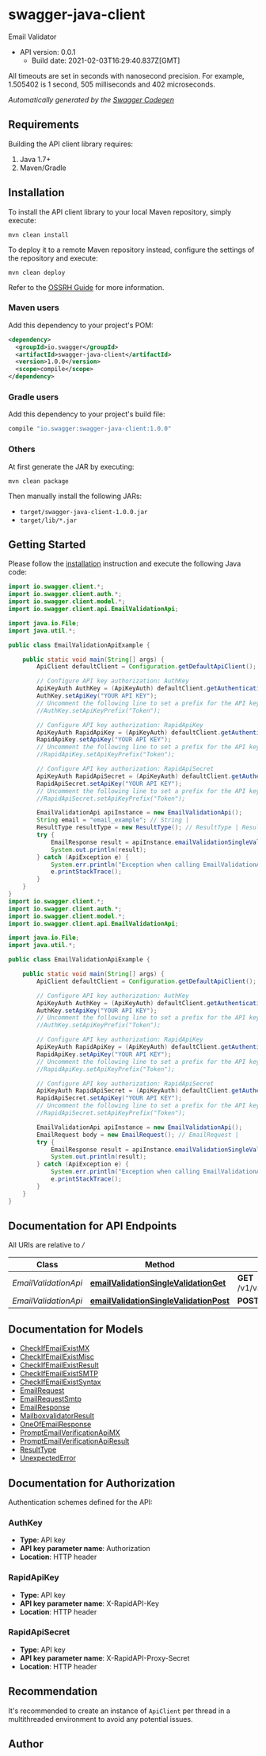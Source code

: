 # swagger-java-client

Email Validator
- API version: 0.0.1
  - Build date: 2021-02-03T16:29:40.837Z[GMT]

All timeouts are set in seconds with nanosecond precision. For example, 1.505402 is 1 second, 505 milliseconds and 402 microseconds. 


*Automatically generated by the [Swagger Codegen](https://github.com/swagger-api/swagger-codegen)*


## Requirements

Building the API client library requires:
1. Java 1.7+
2. Maven/Gradle

## Installation

To install the API client library to your local Maven repository, simply execute:

```shell
mvn clean install
```

To deploy it to a remote Maven repository instead, configure the settings of the repository and execute:

```shell
mvn clean deploy
```

Refer to the [OSSRH Guide](http://central.sonatype.org/pages/ossrh-guide.html) for more information.

### Maven users

Add this dependency to your project's POM:

```xml
<dependency>
  <groupId>io.swagger</groupId>
  <artifactId>swagger-java-client</artifactId>
  <version>1.0.0</version>
  <scope>compile</scope>
</dependency>
```

### Gradle users

Add this dependency to your project's build file:

```groovy
compile "io.swagger:swagger-java-client:1.0.0"
```

### Others

At first generate the JAR by executing:

```shell
mvn clean package
```

Then manually install the following JARs:

* `target/swagger-java-client-1.0.0.jar`
* `target/lib/*.jar`

## Getting Started

Please follow the [installation](#installation) instruction and execute the following Java code:

```java
import io.swagger.client.*;
import io.swagger.client.auth.*;
import io.swagger.client.model.*;
import io.swagger.client.api.EmailValidationApi;

import java.io.File;
import java.util.*;

public class EmailValidationApiExample {

    public static void main(String[] args) {
        ApiClient defaultClient = Configuration.getDefaultApiClient();

        // Configure API key authorization: AuthKey
        ApiKeyAuth AuthKey = (ApiKeyAuth) defaultClient.getAuthentication("AuthKey");
        AuthKey.setApiKey("YOUR API KEY");
        // Uncomment the following line to set a prefix for the API key, e.g. "Token" (defaults to null)
        //AuthKey.setApiKeyPrefix("Token");

        // Configure API key authorization: RapidApiKey
        ApiKeyAuth RapidApiKey = (ApiKeyAuth) defaultClient.getAuthentication("RapidApiKey");
        RapidApiKey.setApiKey("YOUR API KEY");
        // Uncomment the following line to set a prefix for the API key, e.g. "Token" (defaults to null)
        //RapidApiKey.setApiKeyPrefix("Token");

        // Configure API key authorization: RapidApiSecret
        ApiKeyAuth RapidApiSecret = (ApiKeyAuth) defaultClient.getAuthentication("RapidApiSecret");
        RapidApiSecret.setApiKey("YOUR API KEY");
        // Uncomment the following line to set a prefix for the API key, e.g. "Token" (defaults to null)
        //RapidApiSecret.setApiKeyPrefix("Token");

        EmailValidationApi apiInstance = new EmailValidationApi();
        String email = "email_example"; // String | 
        ResultType resultType = new ResultType(); // ResultType | ResultTypeDescription
        try {
            EmailResponse result = apiInstance.emailValidationSingleValidationGet(email, resultType);
            System.out.println(result);
        } catch (ApiException e) {
            System.err.println("Exception when calling EmailValidationApi#emailValidationSingleValidationGet");
            e.printStackTrace();
        }
    }
}
import io.swagger.client.*;
import io.swagger.client.auth.*;
import io.swagger.client.model.*;
import io.swagger.client.api.EmailValidationApi;

import java.io.File;
import java.util.*;

public class EmailValidationApiExample {

    public static void main(String[] args) {
        ApiClient defaultClient = Configuration.getDefaultApiClient();

        // Configure API key authorization: AuthKey
        ApiKeyAuth AuthKey = (ApiKeyAuth) defaultClient.getAuthentication("AuthKey");
        AuthKey.setApiKey("YOUR API KEY");
        // Uncomment the following line to set a prefix for the API key, e.g. "Token" (defaults to null)
        //AuthKey.setApiKeyPrefix("Token");

        // Configure API key authorization: RapidApiKey
        ApiKeyAuth RapidApiKey = (ApiKeyAuth) defaultClient.getAuthentication("RapidApiKey");
        RapidApiKey.setApiKey("YOUR API KEY");
        // Uncomment the following line to set a prefix for the API key, e.g. "Token" (defaults to null)
        //RapidApiKey.setApiKeyPrefix("Token");

        // Configure API key authorization: RapidApiSecret
        ApiKeyAuth RapidApiSecret = (ApiKeyAuth) defaultClient.getAuthentication("RapidApiSecret");
        RapidApiSecret.setApiKey("YOUR API KEY");
        // Uncomment the following line to set a prefix for the API key, e.g. "Token" (defaults to null)
        //RapidApiSecret.setApiKeyPrefix("Token");

        EmailValidationApi apiInstance = new EmailValidationApi();
        EmailRequest body = new EmailRequest(); // EmailRequest | 
        try {
            EmailResponse result = apiInstance.emailValidationSingleValidationPost(body);
            System.out.println(result);
        } catch (ApiException e) {
            System.err.println("Exception when calling EmailValidationApi#emailValidationSingleValidationPost");
            e.printStackTrace();
        }
    }
}
```

## Documentation for API Endpoints

All URIs are relative to */*

Class | Method | HTTP request | Description
------------ | ------------- | ------------- | -------------
*EmailValidationApi* | [**emailValidationSingleValidationGet**](docs/EmailValidationApi.md#emailValidationSingleValidationGet) | **GET** /v1/validation/single/{email} | 
*EmailValidationApi* | [**emailValidationSingleValidationPost**](docs/EmailValidationApi.md#emailValidationSingleValidationPost) | **POST** /v1/validation/single | 

## Documentation for Models

 - [CheckIfEmailExistMX](docs/CheckIfEmailExistMX.md)
 - [CheckIfEmailExistMisc](docs/CheckIfEmailExistMisc.md)
 - [CheckIfEmailExistResult](docs/CheckIfEmailExistResult.md)
 - [CheckIfEmailExistSMTP](docs/CheckIfEmailExistSMTP.md)
 - [CheckIfEmailExistSyntax](docs/CheckIfEmailExistSyntax.md)
 - [EmailRequest](docs/EmailRequest.md)
 - [EmailRequestSmtp](docs/EmailRequestSmtp.md)
 - [EmailResponse](docs/EmailResponse.md)
 - [MailboxvalidatorResult](docs/MailboxvalidatorResult.md)
 - [OneOfEmailResponse](docs/OneOfEmailResponse.md)
 - [PromptEmailVerificationApiMX](docs/PromptEmailVerificationApiMX.md)
 - [PromptEmailVerificationApiResult](docs/PromptEmailVerificationApiResult.md)
 - [ResultType](docs/ResultType.md)
 - [UnexpectedError](docs/UnexpectedError.md)

## Documentation for Authorization

Authentication schemes defined for the API:
### AuthKey

- **Type**: API key
- **API key parameter name**: Authorization
- **Location**: HTTP header

### RapidApiKey

- **Type**: API key
- **API key parameter name**: X-RapidAPI-Key
- **Location**: HTTP header

### RapidApiSecret

- **Type**: API key
- **API key parameter name**: X-RapidAPI-Proxy-Secret
- **Location**: HTTP header


## Recommendation

It's recommended to create an instance of `ApiClient` per thread in a multithreaded environment to avoid any potential issues.

## Author


